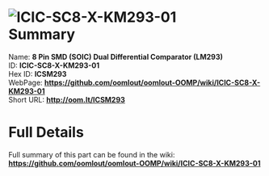 
![ICIC-SC8-X-KM293-01](https://github.com/oomlout/oomlout-OOMP/blob/master/parts/ICIC-SC8-X-KM293-01/ICIC-SC8-X-KM293-01_420.jpg)   
Summary
=================
  
Name: __8 Pin SMD (SOIC) Dual Differential Comparator (LM293)__    
ID: __ICIC-SC8-X-KM293-01__   
Hex ID: __ICSM293__   
WebPage: __https://github.com/oomlout/oomlout-OOMP/wiki/ICIC-SC8-X-KM293-01__   
Short URL: __http://oom.lt/ICSM293__   

Full Details
==========================
Full summary of this part can be found in the wiki:   
__https://github.com/oomlout/oomlout-OOMP/wiki/ICIC-SC8-X-KM293-01__    

